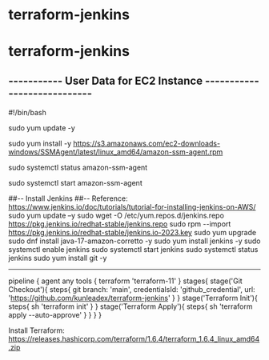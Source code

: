 # terraform-jenkins

# terraform-jenkins

## ----------- User Data for EC2 Instance ----------------------------
#!/bin/bash

sudo yum update -y

sudo yum install -y https://s3.amazonaws.com/ec2-downloads-windows/SSMAgent/latest/linux_amd64/amazon-ssm-agent.rpm

sudo systemctl status amazon-ssm-agent

sudo systemctl start amazon-ssm-agent

##-- Install Jenkins
##-- Reference: https://www.jenkins.io/doc/tutorials/tutorial-for-installing-jenkins-on-AWS/
sudo yum update –y
sudo wget -O /etc/yum.repos.d/jenkins.repo \
    https://pkg.jenkins.io/redhat-stable/jenkins.repo
sudo rpm --import https://pkg.jenkins.io/redhat-stable/jenkins.io-2023.key
sudo yum upgrade
sudo dnf install java-17-amazon-corretto -y
sudo yum install jenkins -y
sudo systemctl enable jenkins
sudo systemctl start jenkins
sudo systemctl status jenkins
sudo yum install git -y

---------------------------------
pipeline {
    agent any
    tools {
        terraform 'terraform-11'
    }
    stages{
        stage('Git Checkout'){
            steps{
                git branch: 'main', credentialsId: 'github_credential', url: 'https://github.com/kunleadex/terraform-jenkins'
            }
        }
        stage('Terraform Init'){
            steps{
                sh 'terraform init'
            }
        }
        stage('Terraform Apply'){
            steps{
                sh 'terraform apply --auto-approve'
            }
        }
    }
}

Install Terraform: https://releases.hashicorp.com/terraform/1.6.4/terraform_1.6.4_linux_amd64.zip

